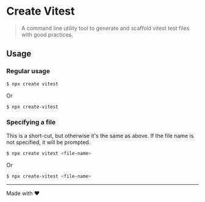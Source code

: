 # Create Vitest

> A command line utility tool to generate and scaffold vitest test files with good practices.

## Usage

### Regular usage

```bash
$ npx create vitest
```

Or

```bash
$ npx create-vitest
```

### Specifying a file

This is a short-cut, but otherwise it's the same as above. If the file name is not specified, it will be prompted.

```bash
$ npx create vitest <file-name>
```

Or

```bash
$ npx create-vitest <file-name>
```

---

Made with ❤️
